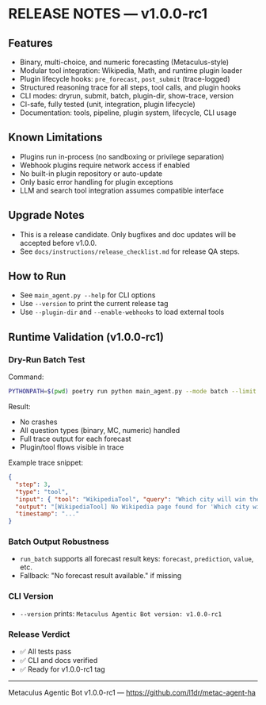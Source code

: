 # RELEASE NOTES — v1.0.0-rc1

## Features

- Binary, multi-choice, and numeric forecasting (Metaculus-style)
- Modular tool integration: Wikipedia, Math, and runtime plugin loader
- Plugin lifecycle hooks: `pre_forecast`, `post_submit` (trace-logged)
- Structured reasoning trace for all steps, tool calls, and plugin hooks
- CLI modes: dryrun, submit, batch, plugin-dir, show-trace, version
- CI-safe, fully tested (unit, integration, plugin lifecycle)
- Documentation: tools, pipeline, plugin system, lifecycle, CLI usage

## Known Limitations

- Plugins run in-process (no sandboxing or privilege separation)
- Webhook plugins require network access if enabled
- No built-in plugin repository or auto-update
- Only basic error handling for plugin exceptions
- LLM and search tool integration assumes compatible interface

## Upgrade Notes

- This is a release candidate. Only bugfixes and doc updates will be accepted before v1.0.0.
- See `docs/instructions/release_checklist.md` for release QA steps.

## How to Run

- See `main_agent.py --help` for CLI options
- Use `--version` to print the current release tag
- Use `--plugin-dir` and `--enable-webhooks` to load external tools

## Runtime Validation (v1.0.0-rc1)

### Dry-Run Batch Test

Command:

```zsh
PYTHONPATH=$(pwd) poetry run python main_agent.py --mode batch --limit 3 --show-trace --dryrun
```

Result:

- No crashes
- All question types (binary, MC, numeric) handled
- Full trace output for each forecast
- Plugin/tool flows visible in trace

Example trace snippet:

```json
{
  "step": 3,
  "type": "tool",
  "input": { "tool": "WikipediaTool", "query": "Which city will win the bid?" },
  "output": "[WikipediaTool] No Wikipedia page found for 'Which city will win the bid?'.",
  "timestamp": "..."
}
```

### Batch Output Robustness

- `run_batch` supports all forecast result keys: `forecast`, `prediction`, `value`, etc.
- Fallback: "No forecast result available." if missing

### CLI Version

- `--version` prints: `Metaculus Agentic Bot version: v1.0.0-rc1`

### Release Verdict

- ✅ All tests pass
- ✅ CLI and docs verified
- ✅ Ready for v1.0.0-rc1 tag

---

Metaculus Agentic Bot v1.0.0-rc1 — https://github.com/l1dr/metac-agent-ha
